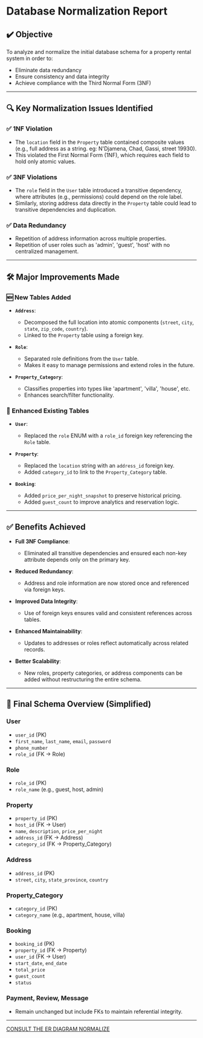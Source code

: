 # Database Normalization Report

## ✔️ Objective
To analyze and normalize the initial database schema for a property rental system in order to:
- Eliminate data redundancy
- Ensure consistency and data integrity
- Achieve compliance with the Third Normal Form (3NF)

---

## 🔍 Key Normalization Issues Identified

### ✅ 1NF Violation
- The `location` field in the `Property` table contained composite values (e.g., full address as a string. eg: N'Djamena, Chad, Gassi, street 19930).
- This violated the First Normal Form (1NF), which requires each field to hold only atomic values.

### ✅ 3NF Violations
- The `role` field in the `User` table introduced a transitive dependency, where attributes (e.g., permissions) could depend on the role label.
- Similarly, storing address data directly in the `Property` table could lead to transitive dependencies and duplication.

### ✅ Data Redundancy
- Repetition of address information across multiple properties.
- Repetition of user roles such as 'admin', 'guest', 'host' with no centralized management.

---

## 🛠️ Major Improvements Made

### 🆕 New Tables Added

- **`Address`**: 
  - Decomposed the full location into atomic components (`street`, `city`, `state`, `zip_code`, `country`).
  - Linked to the `Property` table using a foreign key.
  
- **`Role`**:
  - Separated role definitions from the `User` table.
  - Makes it easy to manage permissions and extend roles in the future.
  
- **`Property_Category`**:
  - Classifies properties into types like 'apartment', 'villa', 'house', etc.
  - Enhances search/filter functionality.

### 🔄 Enhanced Existing Tables

- **`User`**:
  - Replaced the `role` ENUM with a `role_id` foreign key referencing the `Role` table.
  
- **`Property`**:
  - Replaced the `location` string with an `address_id` foreign key.
  - Added `category_id` to link to the `Property_Category` table.

- **`Booking`**:
  - Added `price_per_night_snapshot` to preserve historical pricing.
  - Added `guest_count` to improve analytics and reservation logic.

---

## ✅ Benefits Achieved

- **Full 3NF Compliance**:
  - Eliminated all transitive dependencies and ensured each non-key attribute depends only on the primary key.

- **Reduced Redundancy**:
  - Address and role information are now stored once and referenced via foreign keys.

- **Improved Data Integrity**:
  - Use of foreign keys ensures valid and consistent references across tables.

- **Enhanced Maintainability**:
  - Updates to addresses or roles reflect automatically across related records.

- **Better Scalability**:
  - New roles, property categories, or address components can be added without restructuring the entire schema.

---

## 🧱 Final Schema Overview (Simplified)

### User
- `user_id` (PK)
- `first_name`, `last_name`, `email`, `password`
- `phone_number`
- `role_id` (FK → Role)

### Role
- `role_id` (PK)
- `role_name` (e.g., guest, host, admin)

### Property
- `property_id` (PK)
- `host_id` (FK → User)
- `name`, `description`, `price_per_night`
- `address_id` (FK → Address)
- `category_id` (FK → Property_Category)

### Address
- `address_id` (PK)
- `street`, `city`, `state_province`, `country`

### Property_Category
- `category_id` (PK)
- `category_name` (e.g., apartment, house, villa)

### Booking
- `booking_id` (PK)
- `property_id` (FK → Property)
- `user_id` (FK → User)
- `start_date`, `end_date`
- `total_price`
- `guest_count`
- `status`

### Payment, Review, Message
- Remain unchanged but include FKs to maintain referential integrity.

---

[CONSULT THE ER DIAGRAM NORMALIZE](https://drive.google.com/file/d/1AuezUt_4JLXioDgEH7MehzdxZcLG6cRx/view?usp=sharing)
